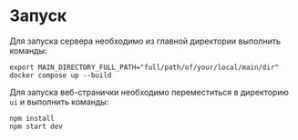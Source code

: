 # Запуск
Для запуска сервера необходимо из главной директории выполнить команды:

    export MAIN_DIRECTORY_FULL_PATH="full/path/of/your/local/main/dir"
    docker compose up --build
    
Для запуска веб-странички необходимо переместиться в директорию `ui` и выполнить команды:

    npm install
    npm start dev
  
